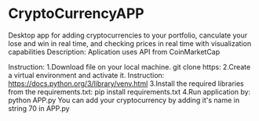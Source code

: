 # CryptoCurrencyAPP
Desktop app for adding cryptocurrencies to your portfolio, canculate your lose and win in real time, and checking prices in real time with visualization capabilities
Description:
Aplication uses API from CoinMarketCap

Instruction:
1.Download file on your local machine. git clone https:
2.Create a virtual environment and activate it. Instruction: https://docs.python.org/3/library/venv.html 
3.Install the required libraries from the requirements.txt: pip install requirements.txt
4.Run application by: python APP.py
You can add your cryptocurrency by adding it's name in string 70 in APP.py
